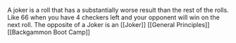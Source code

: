 A joker is a roll that has a substantially worse result than the rest of the rolls. Like 66 when you have 4 checkers left and your opponent will win on the next roll.  The opposite of a Joker is an [[Joker]] 
[[General Principles]]
[[Backgammon Boot Camp]]
